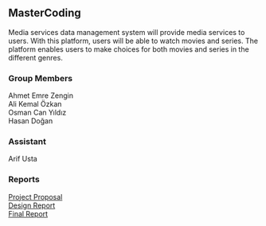 ## MasterCoding

Media services data management system will provide media services to users. With this platform, users will be able to watch movies and series. The platform enables users to make choices for both movies and series in the different genres.  

### Group Members
Ahmet Emre Zengin<br />
Ali Kemal Özkan<br />
Osman Can Yıldız<br />
Hasan Doğan

### Assistant
Arif Usta


### Reports
[Project Proposal](https://github.com/alikemalozkan/MasterCoding/raw/master/Proposal.pdf)<br />
[Design Report]()<br />
[Final Report]()<br />





